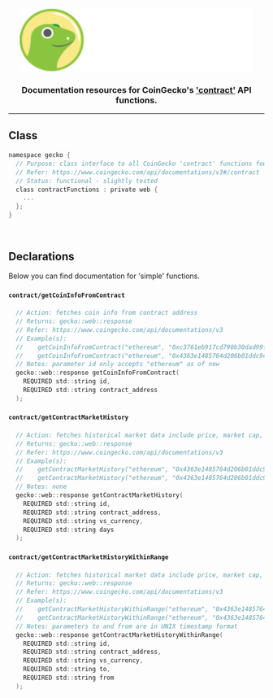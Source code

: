 <p align="center">
  <img width="460" height="125" src="/images/coingecko.jpg">
</p>
<h3 align="center">Documentation resources for CoinGecko's <a href="https://www.coingecko.com/api/documentations/v3#/contract">'contract'</a> API functions.</h3>
<hr>

<h2>Class</h2>

```c
namespace gecko {
  // Purpose: class interface to all CoinGecko 'contract' functions found below
  // Refer: https://www.coingecko.com/api/documentations/v3#/contract
  // Status: functional - slightly tested
  class contractFunctions : private web {
    ...
  };
}
```

<br>

<h2>Declarations</h2>
<p>Below you can find documentation for 'simple' functions.</p>

<h4><code>contract/getCoinInfoFromContract</code></h4>

```c
  // Action: fetches coin info from contract address
  // Returns: gecko::web::response
  // Refer: https://www.coingecko.com/api/documentations/v3
  // Example(s):
  //    getCoinInfoFromContract("ethereum", "0xc3761eb917cd790b30dad99f6cc5b4ff93c4f9ea")
  //    getCoinInfoFromContract("ethereum", "0x4363e1485764d206b01ddc9ca121030585259f6f")
  // Notes: parameter id only accepts "ethereum" as of now
  gecko::web::response getCoinInfoFromContract(
    REQUIRED std::string id,
    REQUIRED std::string contract_address
  );
```

<h4><code>contract/getContractMarketHistory</code></h4>

```c
  // Action: fetches historical market data include price, market cap, and 24h volume from a contract address 
  // Returns: gecko::web::response
  // Refer: https://www.coingecko.com/api/documentations/v3
  // Example(s):
  //    getContractMarketHistory("ethereum", "0x4363e1485764d206b01ddc9ca121030585259f6f", "usd", "1")
  //    getContractMarketHistory("ethereum", "0x4363e1485764d206b01ddc9ca121030585259f6f", "rub", "14")
  // Notes: none
  gecko::web::response getContractMarketHistory(
    REQUIRED std::string id,
    REQUIRED std::string contract_address,
    REQUIRED std::string vs_currency,
    REQUIRED std::string days
  );
```

<h4><code>contract/getContractMarketHistoryWithinRange</code></h4>

```c
  // Action: fetches historical market data include price, market cap, and 24h volume within a range from a contract address
  // Returns: gecko::web::response
  // Refer: https://www.coingecko.com/api/documentations/v3
  // Example(s):
  //    getContractMarketHistoryWithinRange("ethereum", "0x4363e1485764d206b01ddc9ca121030585259f6f", "usd", "1422577232", "1392577232")
  //    getContractMarketHistoryWithinRange("ethereum", "0x4363e1485764d206b01ddc9ca121030585259f6f", "rub", "1422577232", "1392577232")
  // Notes: parameters to and from are in UNIX timestamp format
  gecko::web::response getContractMarketHistoryWithinRange(
    REQUIRED std::string id,
    REQUIRED std::string contract_address,
    REQUIRED std::string vs_currency,
    REQUIRED std::string to,
    REQUIRED std::string from
  );
```
